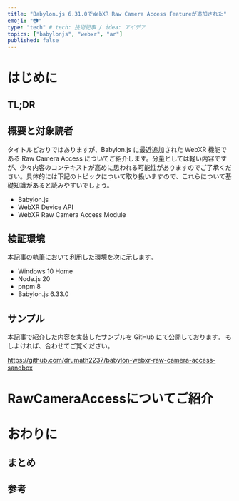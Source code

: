```yaml
---
title: "Babylon.js 6.31.0でWebXR Raw Camera Access Featureが追加された"
emoji: "📷"
type: "tech" # tech: 技術記事 / idea: アイデア
topics: ["babylonjs", "webxr", "ar"]
published: false
---
```


# はじめに

## TL;DR

## 概要と対象読者

タイトルどおりではありますが、Babylon.js に最近追加された WebXR 機能である Raw Camera Access についてご紹介します。分量としては軽い内容ですが、少々内容のコンテキストが高めに思われる可能性がありますのでご了承ください。具体的には下記のトピックについて取り扱いますので、これらについて基礎知識があると読みやすいでしょう。

- Babylon.js
- WebXR Device API
- WebXR Raw Camera Access Module

## 検証環境

本記事の執筆において利用した環境を次に示します。

- Windows 10 Home
- Node.js 20
- pnpm 8
- Babylon.js 6.33.0

## サンプル

本記事で紹介した内容を実装したサンプルを GitHub にて公開しております。
もしよければ、合わせてご覧ください。

https://github.com/drumath2237/babylon-webxr-raw-camera-access-sandbox

# RawCameraAccessについてご紹介

# おわりに

## まとめ

## 参考

